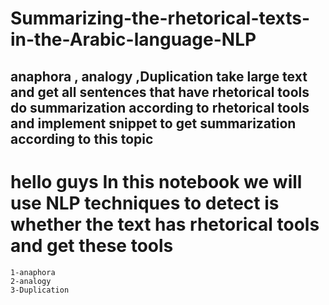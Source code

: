 # Summarizing-the-rhetorical-texts-in-the-Arabic-language-NLP
## anaphora , analogy ,Duplication take large text and get all sentences that have rhetorical tools do summarization according to rhetorical tools and implement snippet  to get summarization according to this topic 
# hello guys In this notebook we will use NLP techniques to detect is whether the text has rhetorical tools and get these tools
```
1-anaphora
2-analogy
3-Duplication

```

